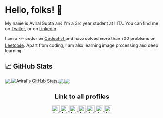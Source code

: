 <h1> Hello, folks! 👋 </h1>
My name is Aviral Gupta and I'm a 3rd year student at IIITA. You can find me on <a href="https://twitter.com/aviralgupta752" target="blank">
    Twitter</a>, or on <a href="https://www.linkedin.com/in/aviral-gupta-754341152/" target="blank">
    LinkedIn</a>.

I am a 4⭐ coder on <a href="https://www.codechef.com/users/stark752" target="blank">
    Codechef
  </a> and have solved more than 500 problems on <a href="https://leetcode.com/aviralgupta752/" target="blank">
    Leetcode</a>. Apart from coding, I am also learning image processing and deep learning.


## &#x1f4c8; GitHub Stats

<a href="https://github.com/aviralgupta752/aviralgupta752">
  <img align="center" src="https://github-readme-stats.vercel.app/api/top-langs/?username=aviralgupta752&theme=default&show_icons=true&line_height=27"/>
</a>

<a href="https://github.com/aviralgupta752/aviralgupta752">
  <img align="center" src="https://github-readme-stats.vercel.app/api?username=aviralgupta752&theme=default&show_icons=true&line_height=27" alt="Aviral's GitHub Stats" />
</a> 

<a href="https://github.com/aviralgupta752/Law-and-Order-Automation">
  <img align="center" src="https://github-readme-stats.vercel.app/api/pin/?username=aviralgupta752&repo=Law-and-Order-Automation&theme=default&show_icons=true" />
</a>


<a href="https://github.com/aviralgupta752/DBMS_Assignment">
  <img align="center" src="https://github-readme-stats.vercel.app/api/pin/?username=aviralgupta752&repo=DBMS_Assignment&theme=default&show_icons=true" />
</a>

<h2 align="center">Link to all profiles</h2>
<p align="center">
  
  <a href="https://www.codechef.com/users/stark752" target="blank">
    <img align="center" src="https://cdn.jsdelivr.net/npm/simple-icons@3.0.1/icons/codechef.svg" alt="Aviral-Codechef" height="25" width="25" />
  </a>

  <a href="https://leetcode.com/aviralgupta752/" target="blank">
    <img align="center" src="https://cdn.jsdelivr.net/npm/simple-icons@3.0.1/icons/leetcode.svg" alt="Aviral-Leetcode" height="25" width="25" />
  </a>

  <a href="https://www.linkedin.com/in/aviral-gupta-754341152/" target="blank">
    <img align="center" src="https://cdn.jsdelivr.net/npm/simple-icons@3.0.1/icons/linkedin.svg" alt="Aviral-LinkedIn" height="25" width="25" />
  </a>

  <a href="https://www.instagram.com/aviral752/" target="blank">
    <img align="center" src="https://cdn.jsdelivr.net/npm/simple-icons@3.0.1/icons/instagram.svg" alt="Aviral-Insta" height="25" width="25" />
  </a>

  <a href="mailto:guptaavi352@gmail.com" target="blank">
    <img align="center" src="https://cdn.jsdelivr.net/npm/simple-icons@3.0.1/icons/gmail.svg" alt="Aviral-Mail" height="25" width="25"/>
  </a>

  <a href="https://guptaavi352.medium.com/" target="blank">
    <img align="center" src="https://cdn.jsdelivr.net/npm/simple-icons@3.0.1/icons/medium.svg" alt="Aviral-Medium" height="25" width="25" />
  </a>

  <a href="https://twitter.com/aviralgupta752" target="blank">
    <img align="center" src="https://cdn.jsdelivr.net/npm/simple-icons@3.0.1/icons/twitter.svg" alt="Aviral-Twitter" height="25" width="25" />
  </a>

  
</p>